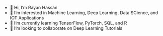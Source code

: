 - 👋 Hi, I’m Rayan Hassan
- 👀 I’m interested in Machine Learning, Deep Learning, Data SCience, and IOT Applications
- 🌱 I’m currently learning TensorFlow, PyTorch, SQL, and R
- 💞️ I’m looking to collaborate on Deep Learning Tutorials

<!---
Rayan-Nagi/Rayan-Nagi is a ✨ special ✨ repository because its `README.md` (this file) appears on your GitHub profile.
You can click the Preview link to take a look at your changes.
--->
